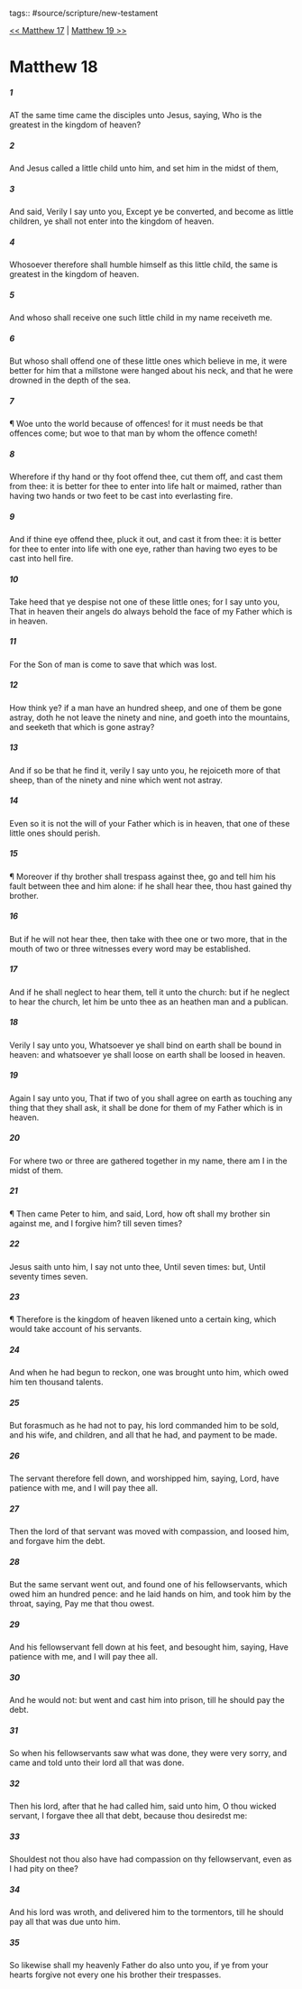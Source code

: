 tags:: #source/scripture/new-testament

[<< Matthew 17](new-testament/01_Matthew/Matthew_17.md) | [Matthew 19 >>](new-testament/01_Matthew/Matthew_19.md)

# Matthew 18

##### 1

AT the same time came the disciples unto Jesus, saying, Who is the greatest in the kingdom of heaven?

##### 2

And Jesus called a little child unto him, and set him in the midst of them,

##### 3

And said, Verily I say unto you, Except ye be converted, and become as little children, ye shall not enter into the kingdom of heaven.

##### 4

Whosoever therefore shall humble himself as this little child, the same is greatest in the kingdom of heaven.

##### 5

And whoso shall receive one such little child in my name receiveth me.

##### 6

But whoso shall offend one of these little ones which believe in me, it were better for him that a millstone were hanged about his neck, and that he were drowned in the depth of the sea.

##### 7

¶ Woe unto the world because of offences! for it must needs be that offences come; but woe to that man by whom the offence cometh!

##### 8

Wherefore if thy hand or thy foot offend thee, cut them off, and cast them from thee: it is better for thee to enter into life halt or maimed, rather than having two hands or two feet to be cast into everlasting fire.

##### 9

And if thine eye offend thee, pluck it out, and cast it from thee: it is better for thee to enter into life with one eye, rather than having two eyes to be cast into hell fire.

##### 10

Take heed that ye despise not one of these little ones; for I say unto you, That in heaven their angels do always behold the face of my Father which is in heaven.

##### 11

For the Son of man is come to save that which was lost.

##### 12

How think ye? if a man have an hundred sheep, and one of them be gone astray, doth he not leave the ninety and nine, and goeth into the mountains, and seeketh that which is gone astray?

##### 13

And if so be that he find it, verily I say unto you, he rejoiceth more of that sheep, than of the ninety and nine which went not astray.

##### 14

Even so it is not the will of your Father which is in heaven, that one of these little ones should perish.

##### 15

¶ Moreover if thy brother shall trespass against thee, go and tell him his fault between thee and him alone: if he shall hear thee, thou hast gained thy brother.

##### 16

But if he will not hear thee, then take with thee one or two more, that in the mouth of two or three witnesses every word may be established.

##### 17

And if he shall neglect to hear them, tell it unto the church: but if he neglect to hear the church, let him be unto thee as an heathen man and a publican.

##### 18

Verily I say unto you, Whatsoever ye shall bind on earth shall be bound in heaven: and whatsoever ye shall loose on earth shall be loosed in heaven.

##### 19

Again I say unto you, That if two of you shall agree on earth as touching any thing that they shall ask, it shall be done for them of my Father which is in heaven.

##### 20

For where two or three are gathered together in my name, there am I in the midst of them.

##### 21

¶ Then came Peter to him, and said, Lord, how oft shall my brother sin against me, and I forgive him? till seven times?

##### 22

Jesus saith unto him, I say not unto thee, Until seven times: but, Until seventy times seven.

##### 23

¶ Therefore is the kingdom of heaven likened unto a certain king, which would take account of his servants.

##### 24

And when he had begun to reckon, one was brought unto him, which owed him ten thousand talents.

##### 25

But forasmuch as he had not to pay, his lord commanded him to be sold, and his wife, and children, and all that he had, and payment to be made.

##### 26

The servant therefore fell down, and worshipped him, saying, Lord, have patience with me, and I will pay thee all.

##### 27

Then the lord of that servant was moved with compassion, and loosed him, and forgave him the debt.

##### 28

But the same servant went out, and found one of his fellowservants, which owed him an hundred pence: and he laid hands on him, and took him by the throat, saying, Pay me that thou owest.

##### 29

And his fellowservant fell down at his feet, and besought him, saying, Have patience with me, and I will pay thee all.

##### 30

And he would not: but went and cast him into prison, till he should pay the debt.

##### 31

So when his fellowservants saw what was done, they were very sorry, and came and told unto their lord all that was done.

##### 32

Then his lord, after that he had called him, said unto him, O thou wicked servant, I forgave thee all that debt, because thou desiredst me:

##### 33

Shouldest not thou also have had compassion on thy fellowservant, even as I had pity on thee?

##### 34

And his lord was wroth, and delivered him to the tormentors, till he should pay all that was due unto him.

##### 35

So likewise shall my heavenly Father do also unto you, if ye from your hearts forgive not every one his brother their trespasses.
